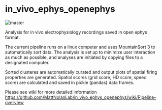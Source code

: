 # in_vivo_ephys_openephys
![master](https://github.com/MattNolanLab/in_vivo_ephys_openephys/actions/workflows/test.yml/badge.svg)

Analysis for in vivo electrophysiology recordings saved in open ephys format. 

The current pipeline runs on a linux computer and uses MountainSort 3 to automatically sort data. The analysis is set up to minimize user interaction as much as possible, and analyses are initiated by copying files to a designated computer.

Sorted clusteres are automatically curated and output plots of spatial firing properties are generated. Spatial scores (grid score, HD score, speed score) are calculated and saved in pickle (pandas) data frames.

Please see wiki for more detailed information https://github.com/MattNolanLab/in_vivo_ephys_openephys/wiki/Pipeline-overview
